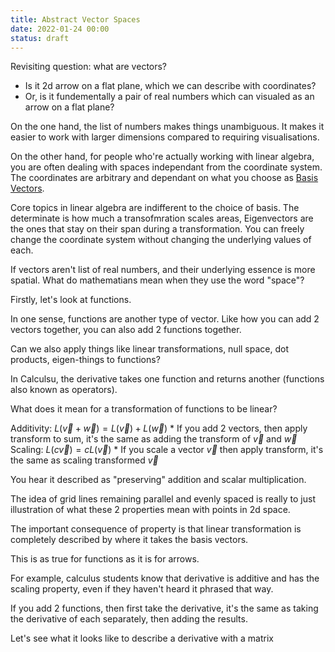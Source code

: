 ```yaml
---
title: Abstract Vector Spaces
date: 2022-01-24 00:00
status: draft
---
```


Revisiting question: what are vectors?
* Is it 2d arrow on a flat plane, which we can describe with coordinates?
* Or, is it fundementally a pair of real numbers which can visualed as an arrow on a flat plane?

On the one hand, the list of numbers makes things unambiguous. It makes it easier to work with larger dimensions compared to requiring visualisations.

On the other hand, for people who're actually working with linear algebra, you are often dealing with spaces independant from the coordinate system. The coordinates are arbitrary and dependant on what you choose as [Basis Vectors](../../../permanent/basis-vectors.md).

Core topics in linear algebra are indifferent to the choice of basis. The determinate is how much a transofmration scales areas, Eigenvectors are the ones that stay on their span during a transformation. You can freely change the coordinate system without changing the underlying values of each.

If vectors aren't list of real numbers, and their underlying essence is more spatial. What do mathematians mean when they use the word "space"?

Firstly, let's look at functions.

In one sense, functions are another type of vector. Like how you can add 2 vectors together, you can also add 2 functions together.

Can we also apply things like linear transformations, null space, dot products, eigen-things to functions?

In Calculsu, the derivative takes one function and returns another (functions also known as operators).

What does it mean for a transformation of functions to be linear?

Additivity: $L(\vec{v} + \vec{w}) = L(\vec{v}) + L(\vec{w})$
    * If you add 2 vectors, then apply transform to sum, it's the same as adding the transform of $\vec{v}$ and $\vec{w}$
Scaling: $L(c\vec{v}) = cL(\vec{v})$
    * If you scale a vector $\vec{v}$ then apply transform, it's the same as scaling transformed $\vec{v}$

You hear it described as "preserving" addition and scalar multiplication.

The idea of grid lines remaining parallel and evenly spaced is really to just illustration of what these 2 properties mean with points in 2d space.

The important consequence of property is that linear transformation is completely described by where it takes the basis vectors.

This is as true for functions as it is for arrows.

For example, calculus students know that derivative is additive and has the scaling property, even if they haven't heard it phrased that way.

If you add 2 functions, then first take the derivative, it's the same as taking the derivative of each separately, then adding the results.

Let's see what it looks like to describe a derivative with a matrix
